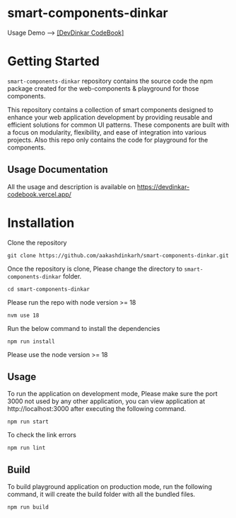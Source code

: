 # smart-components-dinkar
<p>
  Usage Demo -->
  <a href="https://devdinkar-codebook.vercel.app/" target="_blank" rel="noopener noreferrer">
    [DevDinkar CodeBook]
  </a>
</p>

# Getting Started
`smart-components-dinkar` repository contains the source code the npm package created for the web-components & playground for those components.

This repository contains a collection of smart components designed to enhance your web application development 
by providing reusable and efficient solutions for common UI patterns.
These components are built with a focus on modularity, flexibility, and ease of integration into various projects.
Also this repo only contains the code for playground for the components.

## Usage Documentation
All the usage and description is available on https://devdinkar-codebook.vercel.app/

# Installation
Clone the repository
```
git clone https://github.com/aakashdinkarh/smart-components-dinkar.git
```
Once the repository is clone, Please change the directory to `smart-components-dinkar` folder.
```
cd smart-components-dinkar
```
Please run the repo with node version >= 18
```
nvm use 18
```
Run the below command to install the dependencies
```
npm run install
```

Please use the node version >= 18

## Usage

To run the application on development mode, Please make sure the port 3000 not used by any other application,
you can view application at http://localhost:3000 after executing the following command.

```
npm run start
```

To check the link errors
```
npm run lint
```

## Build
To build playground application on production mode, run the following command, it will create the build folder with all the bundled files.

```
npm run build
```
